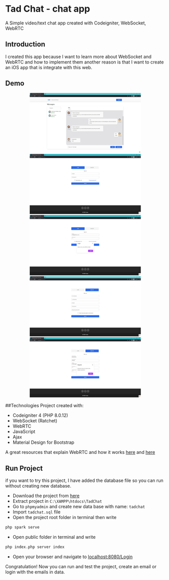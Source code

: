 # Tad Chat - chat app
A Simple video/text chat app created with Codeigniter,  WebSocket, WebRTC

## Introduction
I created this app because I want to learn more about  WebSocket and WebRTC and how to implement them another reason is that I want to create an iOS app that is integrate with this web.

## Demo
<p align="center">
  <img src="./demo/chat.JPG" width="350">
  <img src="./demo/Login.JPG" width="350">
  <img src="./demo/loginValidation.JPG" width="350">
  <img src="./demo/register.JPG" width="350">
  <img src="./demo/RegisterValidation.JPG" width="350">
</p>

##Technologies
Project created with:
- Codeigniter 4 (PHP 8.0.12)
- WebSocket (Ratchet)
- WebRTC
- JavaScript
- Ajax
- Material Design for Bootstrap

A great resources that explain WebRTC and how it works [here](https://javascript.plainenglish.io/lets-build-a-video-chat-app-with-javascript-and-webrtc-de745072c38c "here") and [here](https://medium.com/dvt-engineering/introduction-to-webrtc-cad0c6900b8e "here")

## Run Project
if you want to try this project, I have added the database file so you can run without creating new database.

- Download the project from [here](https://github.com/Mohamed-Khaterr/TadChat-Codeigniter4/archive/refs/heads/main.zip)
- Extract project in  `C:\XAMPP\htdocs\TadChat`
- Go to `phpmyadmin` and create new data base with name: `tadchat`
- Import `tadchat.sql` file
- Open the project root folder in terminal then write
```php
php spark serve
```
- Open public folder in terminal and write 
```php
php index.php server index
```
- Open your browser and navigate to [localhost:8080/Login](http://localhost:8080/Login)

Congratulation! Now you can run and test the project, create an email or login with the emails in data. 

